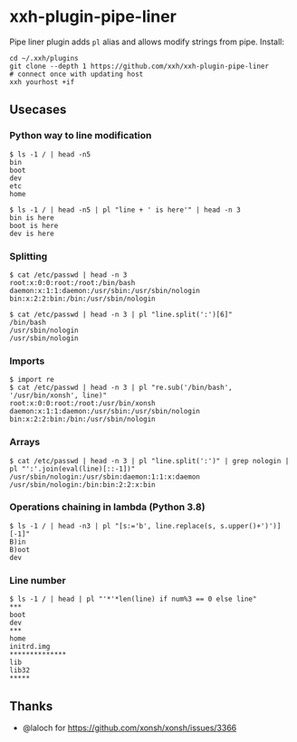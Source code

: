 # xxh-plugin-pipe-liner

Pipe liner plugin adds `pl` alias and allows modify strings from pipe. Install:
```
cd ~/.xxh/plugins
git clone --depth 1 https://github.com/xxh/xxh-plugin-pipe-liner
# connect once with updating host
xxh yourhost +if
```

## Usecases

### Python way to line modification
```
$ ls -1 / | head -n5
bin
boot
dev
etc
home

$ ls -1 / | head -n5 | pl "line + ' is here'" | head -n 3
bin is here
boot is here
dev is here
```

### Splitting
```
$ cat /etc/passwd | head -n 3
root:x:0:0:root:/root:/bin/bash
daemon:x:1:1:daemon:/usr/sbin:/usr/sbin/nologin
bin:x:2:2:bin:/bin:/usr/sbin/nologin

$ cat /etc/passwd | head -n 3 | pl "line.split(':')[6]"
/bin/bash
/usr/sbin/nologin
/usr/sbin/nologin
```

### Imports
```
$ import re
$ cat /etc/passwd | head -n 3 | pl "re.sub('/bin/bash', '/usr/bin/xonsh', line)"
root:x:0:0:root:/root:/usr/bin/xonsh
daemon:x:1:1:daemon:/usr/sbin:/usr/sbin/nologin
bin:x:2:2:bin:/bin:/usr/sbin/nologin
```

### Arrays
```
$ cat /etc/passwd | head -n 3 | pl "line.split(':')" | grep nologin | pl "':'.join(eval(line)[::-1])"
/usr/sbin/nologin:/usr/sbin:daemon:1:1:x:daemon
/usr/sbin/nologin:/bin:bin:2:2:x:bin
```

### Operations chaining in lambda (Python 3.8)
```
$ ls -1 / | head -n3 | pl "[s:='b', line.replace(s, s.upper()+')')][-1]"
B)in
B)oot
dev
```

### Line number
```
$ ls -1 / | head | pl "'*'*len(line) if num%3 == 0 else line"
***
boot
dev
***
home
initrd.img
**************
lib
lib32
*****
```

## Thanks
* @laloch for https://github.com/xonsh/xonsh/issues/3366

